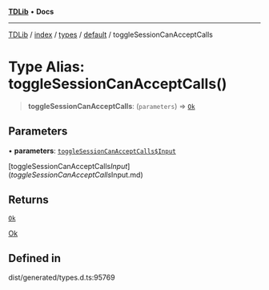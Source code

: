 [**TDLib**](../../../../../../README.md) • **Docs**

***

[TDLib](../../../../../../modules.md) / [index](../../../../../README.md) / [types](../../../README.md) / [default](../README.md) / toggleSessionCanAcceptCalls

# Type Alias: toggleSessionCanAcceptCalls()

> **toggleSessionCanAcceptCalls**: (`parameters`) => [`Ok`](Ok.md)

## Parameters

• **parameters**: [`toggleSessionCanAcceptCalls$Input`](toggleSessionCanAcceptCalls$Input.md)

[toggleSessionCanAcceptCalls$Input](toggleSessionCanAcceptCalls$Input.md)

## Returns

[`Ok`](Ok.md)

[Ok](Ok.md)

## Defined in

dist/generated/types.d.ts:95769
